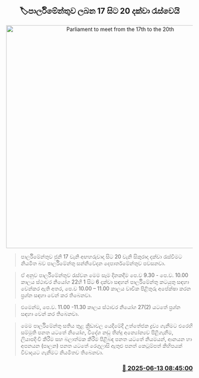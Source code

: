 <p align='center'><b><h2 align='center' title='Parliament to meet from the 17th to the 20th'>🏷පාර්ලිමේන්තුව ලබන 17 සිට 20 දක්වා රැස්වෙයි</h2></b></p>
<p align='center'><img src='https://helakuru.sgp1.cdn.digitaloceanspaces.com/esana/images/lib/parliment-new-01[1].jpg' width='600' alt='Parliament to meet from the 17th to the 20th'></p>

> පාර්ලිමේන්තුව ජුනි 17 වැනි අඟහරුවාදා සිට 20 වැනි සිකුරාදා දක්වා රැස්වීමට නියමිත බව පාර්ලිමේන්තු සන්නිවේදන දෙපාර්තමේන්තුව පවසනවා.

> ඒ අනුව පාර්ලිමේන්තුව රැස්වන මෙම සෑම දිනකදීම පෙ.ව 9.30 - පෙ.ව. 10.00 කාලය ස්ථාවර නියෝග 22හි 1 සිට 6 දක්වා සඳහන් පාර්ලිමේන්තු කටයුතු සඳහා වෙන්කර ඇති අතර, පෙ.ව 10.00 – 11.00 කාලය වාචික පිළිතුරු අපේක්ෂා කරන ප්‍රශ්න සඳහා වෙන් කර තිබෙනවා.

> එමෙන්ම, පෙ.ව. 11.00 -11.30 කාලය ස්ථාවර නියෝග 27(2) යටතේ ප්‍රශ්න සඳහා වෙන් කර තිබෙනවා.

> මෙම පාර්ලිමේන්තු සතිය තුළ ක්‍රීඩාවල යෙදීමේදී උත්තේජක ද්‍රව්‍ය ගැනීමට එරෙහි සම්මුති පනත යටතේ නියෝග, ‍විදේශ නඩු තීන්දු අන්‍යෝන්‍යව පිළිගැනීම, ලියාපදිංචි කිරීම සහ බලාත්මක කිරීම පිළිබඳ පනත යටතේ නියමයන්, ආනයන හා අපනයන (පාලන) පනත යටතේ රෙගුලාසි ඇතුළු පනත් කෙටුම්පත් කිහිපයක් විවාදයට ගැනීමට නියමිතව තිබෙනවා.



<h3 align='right'><a href='https://www.helakuru.lk/esana/p/110956/'>📅 2025-06-13 08:45:00</a></h3>
